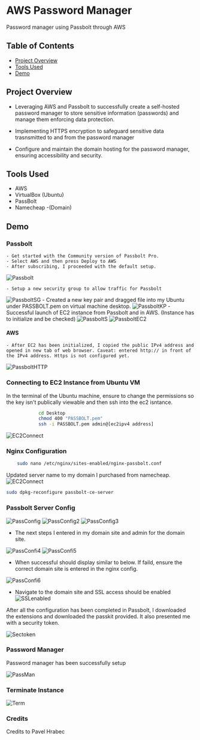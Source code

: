 # AWS Password Manager
Password manager using Passbolt through AWS

## Table of Contents

- [Project Overview](#project-overview)
- [Tools Used](#tools-used)
- [Demo](#demo)

## Project Overview
- Leveraging AWS and Passbolt to successfully create a self-hosted password manager to store sensitive information (passwords) and manage them enforcing data protection.

- Implementing HTTPS encryption to safeguard sensitive data trasnsmitted to and from the password manager

- Configure and maintain the domain hosting for the password manager, ensuring accessibility and security.


## Tools Used

- AWS
- VirtualBox (Ubuntu)
- PassBolt
- Namecheap -(Domain)

## Demo

### Passbolt 
    - Get started with the Community version of Passbolt Pro.
    - Select AWS and then press Deploy to AWS
    - After subscribing, I proceeded with the default setup.
![Passbolt](/images/passboltconfig.png)

    - Setup a new security group to allow traffic for Passbolt
![PassboltSG](/images/passboltsg.png)
    - Created a new key pair and dragged file into my Ubuntu under PASSBOLT.pem on virtual machine desktop.
![PassboltKP](/images/passboltkp.png)
    - Successful launch of EC2 instance from Passbolt and in AWS. (Instance has to initialize and be checked)
![PassboltS](/images/passbolts.png)
![PassboltEC2](/images/awsec2running.png)

#### AWS
    - After EC2 has been initialized, I copied the public IPv4 address and opened in new tab of web browser. Caveat: entered http:// in front of the IPv4 address. Https is not configured yet.
![PassboltHTTP](/images/httppass.png)

### Connecting to EC2 Instance from Ubuntu VM

In the terminal of the Ubuntu machine, ensure to change the permissions so the key isn't publically viewable and then ssh into the ec2 isntance.
``` bash
            cd Desktop   
            chmod 400 "PASSBOLT.pem"
            ssh -i PASSBOLT.pem admin@[ec2ipv4 address]
```
![EC2Connect](/images/connected.png)

### Nginx Configuration
```bash
    sudo nano /etc/nginx/sites-enabled/nginx-passbolt.conf
```
Updated server name to my domain I purchased from namecheap.
![EC2Connect](/images/servername.png)

```bash
sudo dpkg-reconfigure passbolt-ce-server
```

### Passbolt Server Config

![PassConfig](/images/passconfig1.png)
![PassConfig2](/images/passconfig2.png)
![PassConfig3](/images/passconfig3.png)

- The next steps I entered in my domain site and admin for the domain site.

![PassConfi4](/images/domainsite.png)
![PassConfi5](/images/adminsite.png)

- When successful should display similar to below. If faild, ensure the correct domain site is entered in the nginx config.

![PassConfi6](/images/successcertificate.png)

- Navigate to the domain site and SSL access should be enabled
![SSLenabled](/images/SSLenabled.png)

After all the configuration has been completed in Passbolt, I downloaded the extensions and downloaded the passkit provided. It also presented me with a security token.

![Sectoken](/images/sectoken.png)

### Password Manager

Password manager has been successfully setup

![PassMan](/images/PasswordMan.png)

### Terminate Instance
![Term](/images/terminstance.png)

### Credits

Credits to Pavel Hrabec 





